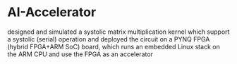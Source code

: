# AI-Accelerator
designed and simulated a systolic matrix multiplication kernel which support a systolic (serial) operation and deployed the circuit on a PYNQ FPGA (hybrid FPGA+ARM SoC) board, which runs an embedded Linux stack on the ARM CPU and use the FPGA as an accelerator
